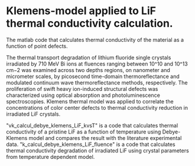 # Klemens-model applied to LiF thermal conductivity calculation.
The matlab code that calculates thermal conductivity of the material as a function of point defects.

The thermal transport degradation of lithium fluoride single crystals irradiated by 710 MeV Bi ions
at fluences ranging between 10^10 and 10^13 cm−2 was examined across two depths regions,
 on nanometer and micrometer scales, by picosecond time-domain thermoreflectance and modulated continuum
 wave thermoreflectance methods, respectively. The proliferation of swift heavy ion-induced structural
defects was characterized using optical absorption and photoluminescence spectroscopies. 
Klemens thermal model was applied to correlate the concentrations of color
center defects to thermal conductivity reduction in irradiated LiF crystals.

"vk_calcul_debye_klemens_LiF_kvsT" is a code that calculates thermal conductivity of a pristine LiF 
as a function of temperature using Debye-Klemens model and compares the result with the literature experimental data.
"k_calcul_debye_klemens_LiF_fluence" is a code that calculates thermal conductivity degradation of irradiated LiF
using crystal parameters from temperature dependent model.


